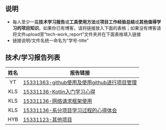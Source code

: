 ## 说明
- 每人至少一篇**技术学习报告**或**工具使用方法**或**项目工作经验总结**或**其他值得学习的项目知识**。如果你已有博客，请将链接放入下面的表格；如果没有博客请将文件upload至"tech-work_report"文件夹并在下面表格填入链接
- 链接说明/文件名统一命名为“学号-title”

## 技术/学习报告列表

| 姓名 | 报告链接 |
|:---:|------|
|YT|[15331363-github使用及使用github进行项目管理](https://blog.csdn.net/baidu_36282128/article/details/79907077)|
|KLS|[15331136-Kotlin入门学习心得](https://mp.csdn.net/postedit/80514564)|
|KLS|[15331136-网络请求框架使用](https://mp.csdn.net/postedit/79943976)|
|KLS|[15331136-系分项目学习过程的心得体会](https://mp.csdn.net/postedit/79777906)|
|HYB|[15331123-其他项目](https://github.com/hyb1996)|
